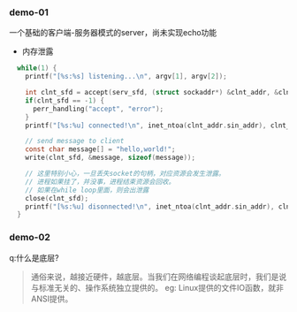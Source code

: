 ### demo-01

一个基础的客户端-服务器模式的server，尚未实现echo功能

- 内存泄露
```c
  while(1) {
    printf("[%s:%s] listening...\n", argv[1], argv[2]);

    int clnt_sfd = accept(serv_sfd, (struct sockaddr*) &clnt_addr, &clnt_addr_sz);
    if(clnt_sfd == -1) {
      perr_handling("accept", "error");
    }
    printf("[%s:%u] connected!\n", inet_ntoa(clnt_addr.sin_addr), clnt_addr.sin_port);

    // send message to client
    const char message[] = "hello,world!";
    write(clnt_sfd, &message, sizeof(message));

    // 这里特别小心，一旦丢失socket的句柄，对应资源会发生泄露。
    // 进程如果挂了，并没事，进程结束资源会回收。
    // 如果在while loop里面，则会出泄露
    close(clnt_sfd);
    printf("[%s:%u] disonnected!\n", inet_ntoa(clnt_addr.sin_addr), clnt_addr.sin_port);
  }
```

### demo-02

q:什么是底层?
>通俗来说，越接近硬件，越底层。当我们在网络编程谈起底层时，我们是说与标准无关的、操作系统独立提供的。
eg: Linux提供的文件IO函数，就非ANSI提供。

